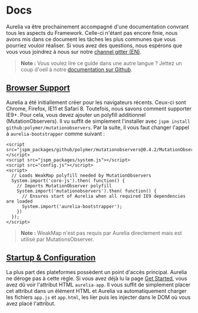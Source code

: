 # Docs

Aurelia va être prochainement accompagné d'une documentation convrant tous les aspects du Framework. Celle-ci n'étant pas encore finie, nous avons mis dans ce document les tâches les plus communes que vous pourriez vouloir réaliser. Si vous avez des questions, nous espérons que vous vous joindrez à nous sur notre [channel gitter (EN)](https://gitter.im/aurelia/discuss).

> **Note :** Vous voulez lire ce guide dans une autre langue ? Jettez un coup d'oeil à notre [documentation sur Github](https://github.com/aurelia/documentation).

<h2 id="browser-support"><a href="#browser-support">Browser Support</a></h2>

Aurelia a été initiallement créer pour les navigateurs récents. Ceux-ci sont Chrome, Firefox, IE11 et Safari 8. Toutefois, nous savons comment supporter IE9+. Pour cela, vous devez ajouter un polyfill additionnel (MutationObservers). Il vu suffit de simplement l'installer avec `jspm install github:polymer/mutationobservers`. Par la suite, il vous faut changer l'appel à `aurelia-bootstrapper` comme suivant :

```markup
<script src="jspm_packages/github/polymer/mutationobservers@0.4.2/MutationObserver.js"></script>
<script src="jspm_packages/system.js"></script>
<script src="config.js"></script>
<script>
  // Loads WeakMap polyfill needed by MutationObservers
  System.import('core-js').then( function() {
    // Imports MutationObserver polyfill
    System.import('mutationobservers').then( function() {
      // Ensures start of Aurelia when all required IE9 dependencies are loaded
      System.import('aurelia-bootstrapper');
    })
  });
</script>
```

> **Note :** WeakMap n'est pas requis par Aurelia directement mais est utilisé par MutationsObserver.

<h2 id="startup-and-configuration"><a href="#startup-and-configuration">Startup & Configuration</a></h2>

La plus part des plateformes possèdent un point d'accès principal. Aurelia ne déroge pas à cette règle. Si vous avez déjà lu la page [Get Started](/get-started.html), vous avez dû voir l'attribut HTML `aurelia-app`. Il vous suffit de simplement placer cet attribut dans un élément HTML et Aurelia va automatiquement charger les fichiers `app.js` et `app.html`, les lier puis les injecter dans le DOM où vous avez placé l'attribut.

